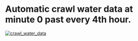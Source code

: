 # Automatic crawl water data at minute 0 past every 4th hour.

[![crawl_water_data](https://github.com/Otoliths/crawl_water_data/actions/workflows/main.yml/badge.svg)](https://github.com/Otoliths/crawl_water_data/actions/workflows/main.yml)
